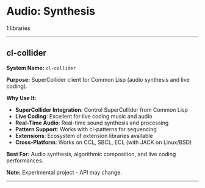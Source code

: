 # Audio: Synthesis

1 libraries

---

## cl-collider

**System Name:** `cl-collider`

**Purpose:** SuperCollider client for Common Lisp (audio synthesis and live coding).

**Why Use It:**
- **SuperCollider Integration**: Control SuperCollider from Common Lisp
- **Live Coding**: Excellent for live coding music and audio
- **Real-Time Audio**: Real-time sound synthesis and processing
- **Pattern Support**: Works with cl-patterns for sequencing
- **Extensions**: Ecosystem of extension libraries available
- **Cross-Platform**: Works on CCL, SBCL, ECL (with JACK on Linux/BSD)

**Best For:** Audio synthesis, algorithmic composition, and live coding performances.

**Note:** Experimental project - API may change.

---


